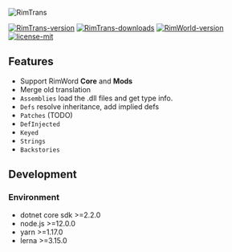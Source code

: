 ![RimTrans](https://user-images.githubusercontent.com/10762097/59982980-9865cc80-964c-11e9-80d8-ff1bd9fd4cbe.png)

[rimtrans-version]: https://img.shields.io/github/tag/RimWorld-zh/RimTrans.svg?label=version&style=flat-square&logo=github
[rimtrans-downloads]: https://img.shields.io/github/downloads/RimWorld-zh/RimTrans/total.svg?style=flat-square&logo=data:image/png;base64,iVBORw0KGgoAAAANSUhEUgAAABIAAAASCAQAAAD8x0bcAAAAo0lEQVR4AcXKpUEEUAAA0I+TGABnChK7XME2wC1R8EYmMgJOxd0l41qQh57fVXj5hX+jQINpl24ta5YT0imxKNGsgvQ0IdV4iJOn0w7gzJw5Z+BdVbTkmxXXEz7pAUyq+Ul9ZE0wKD/YFLVnTuQ7RczZE9UfPIs6VxZ+KXMu6iRYJrmlFO6CVpJbSmE2yLcm0ZlTyWpDCIqNOfQq3ZNFdeGvfQBdvDOX57HMqQAAAABJRU5ErkJggg==
[rimworld-version]: https://img.shields.io/badge/RimWorld-v1.0.2282-%23f7941e.svg?style=flat-square&logo=data:image/png;base64,iVBORw0KGgoAAAANSUhEUgAAABIAAAASCAQAAAD8x0bcAAAA10lEQVR4AZXSgUYDQBjA8dsTbIEaNLQoYOwFBhJEZj3BgBjY3mGoeogVLaCep6HaBgMowNqvOB9ngv2AO3/nc3dpZ/Z0DFzrqP0fHJgqPdnfTo4sZGtr2cJxmdQthRevwqd6Ch4RzpwjPERStRHeVFR8CBvVHHWxMdbXdZL+ONXVN7bBVY6GYKaRChpmYJiXI9lKKxItK9kob/SEm4jcCr3twS9S0tZOyWUxeGYiq7v3Y+3OoWyyfZlf5sLcN5bKp9EsgvCumbKg7llpWp5SUNMxMIivspNfip5GeevTmlUAAAAASUVORK5CYII=
[license-mit]: https://img.shields.io/github/license/RimWorld-zh/RimTrans.svg?style=flat-square&logo=data:image/png;base64,iVBORw0KGgoAAAANSUhEUgAAABIAAAASCAQAAAD8x0bcAAAAsUlEQVR4AaXOgQbCUBSH8ZNKgWB7gMCMSCABEBGg0BsEwID0GmkIKBECWICAQA9QAioIKBM0GV+Xi1D3in78gY9z5C/4BPj2pMMT1Lq2KEKLzEmbC9rE9Msa2HAgYUFJ3sjRoIxLSMqRnnyiwgl4EHNnQEG+YYm2xxXFHu1wRDOeuxKr9cmYsjw1sjiMSdlSFTt8VqSMCLkxo2gOm5zRhmLGFG1ui+okoNYSGzwCPPndC3RGn6EAs8fYAAAAAElFTkSuQmCC

[![RimTrans-version]](https://github.com/RimWorld-zh/RimTrans/releases)
[![RimTrans-downloads]](https://github.com/RimWorld-zh/RimTrans/releases)
[![RimWorld-version]](https://RimWorldgame.com/)
[![license-mit]](https://github.com/RimWorld-zh/RimTrans/blob/master/LICENSE)

## Features

- Support RimWord **Core** and **Mods**
- Merge old translation
- `Assemblies` load the .dll files and get type info.
- `Defs` resolve inheritance, add implied defs
- `Patches` (TODO)
- `DefInjected`
- `Keyed`
- `Strings`
- `Backstories`

## Development

### Environment

- dotnet core sdk >=2.2.0
- node.js >=12.0.0
- yarn >=1.17.0
- lerna >=3.15.0
